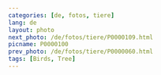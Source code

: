 ```yaml
---
categories: [de, fotos, tiere]
lang: de
layout: photo
next_photo: /de/fotos/tiere/P0000109.html
picname: P0000100
prev_photo: /de/fotos/tiere/P0000060.html
tags: [Birds, Tree]
---
```

